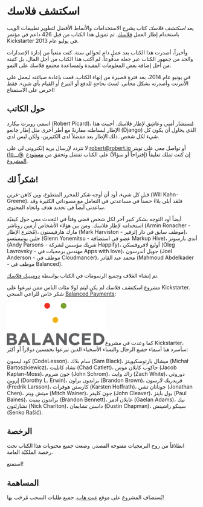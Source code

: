 # اسكتشف فلاسك
يعد *اسكتشف فلاسك* كتاب يشرح الاستخدامات والأنماط الأفضل لتطوير تطبيقات الويب باستخدام إطار العمل [فلاسك](http://flask.pocoo.org/). تم تمويل هذا الكتاب من قبل 426 داعم في مؤتمر  Kickstarter في يوليو عام 2013.

وأخيراً، أصدرت هذا الكتاب بعد عملٍ دام لحوالي سنة. كنت متعباً من إدارة الإصدارات والحد من جمهور الكتاب عبر جعله مدفوعاً. لم أكتب هذا الكتاب من أجل المال، بل كتبته من أجل إضافة بعض المعلومات المفيدة ولمساعدة مجتمع فلاسك على النمو.

في يونيو عام 2014، بعد فترةٍ قصيرة من إنهاء الكتاب، قمت بإعادة صياغته ليعمل على الأنترنت وأصدرته بشكل مجاني. لستَ بحاجةٍ للدفع أو التبرع أو القيام بأي شيء. فقط احرص على الاستمتاع!

## حول الكاتب
اسمي روبرت بيكارد (Robert Picard)، مُستشار أمني وعاشِق لإطار فلاسك. أحببت هذا الإطار لبساطته مقارنةً مع أطر أخرى مثل إطار جانغو (Django) الذي يحاول أن يكون كل شيء لكل شخص. ذلك الإطار يعد مفضلاً لدى الكثيرين، ولكن ليس لدي.

لا تتردد لإرسال بريد إلكتروني لي على [robert@robert.io](mailto:robert@robert.io) أو تواصل معي على تويتر [rlp__@](https://twitter.com/__rlp). إن كنت تملك تعليقاً (إقتراحاً أو سؤالاً) على الكتاب تفضل وتحقق من [مستودع المشروع](https://github.com/rpicard/explore-flask).

## شكراً لك!
قبل كل شيء، أود أن أوجه شكر للمحرر المتطوع، وين كاهن-غرين (Will Kahn-Greene). فلقد أبلى بلاءً حسناً في مساعدتي في التعامل مع مسوداتي الكثيرة وقد ساعدني أيضاً في تحديد هدف واتجاه المحتوى.

أيضاً أود التوجه بشكر كبير آخر لكل شخص قضى وقتاً في التحدث معي حول كيفيّة استخدامه لإطار فلاسك. ومن بين هؤلاء الأشخاص أرمين روناشر (Armin Ronacher - مُخترع الإطار)، مارك هارفيستون (Mark Harviston - موظف سابق في دار إلزفير)، جلين يونيميتسو (Glenn Yonemitsu - عضو في استضافة Markup Hive)، أندي بارسونز (Andy Parsons - شريك مؤسس لشركة Happify)، أوليغ لافروفسكي (Oleg Lavrovsky - مهندس برمجيات في Apps with love)، جويل أندرسون (Joel Anderson - موظف في Cloudmancer)، محمد عبد القادر (Mahmoud Abdelkader - موظف في Balanced).

تم إنشاء الغلاف وجميع الرسومات في الكتاب بواسطة [دومينيك فلاسك](http://www.dangerdom.com/).

مشروع اسكتشف فلاسك لم يكن ليتم لولا مئات الناس ممن تبرعوا على Kickstarter. شكر خاص للراعي السخي [Balanced Payments](https://balancedpayments.com/):

<img src='images/balanced-logo.png' align='left' /><br/><br/><br/><br/><br/>

كما وعدت في مشروع Kickstarter، سأسرد هنا أسماء جميع الرجال والنساء الأسخياء الذين تبرعوا بخمسين دولاراً أو أكثر:

كود ليسون (CodeLesson)، سام بلاك (Sam Black)، ميشال بارتوسكيويتز (Michał Bartoszkiewicz)، تشاد كاتليت (Chad Catlett)، جاكوب كابلان موس (Jacob Kaplan-Moss)، جون شروم (John Schrom)، زاك وايت (Zach White)، دوروثي إروين (Dorothy L. Erwin)، براندون براون (Brandon Brown)، فريدريك لارسون (Fredrik Larsson)، كارستن هوفراث (Karsten Hoffrath)، جوناثان تشن (Jonathan Chen)، ميتش وينر (Mitch Wainer)، جون كليفر (John Cleaver)، بول باينز (Paul Baines)، براندون بينيت (Brandon Bennett)، غايلان آدمز (Gaelan Adams)، نيك تشارلتون (Nick Charlton)، داستن تشابمان (Dustin Chapman)، سينكو راشيتش (Senko Rašić).

## الرخصة

انطلاقاً من روح البرمجيات مفتوحة المصدر، وضعت جميع محتويات هذا الكتاب تحت رخصة الملكيّة العامة.

استمتع!

## المساهمة

يُستضاف المشروع على موقع [غيت هاب](https://github.com/rpicard/explore-flask). جميع طلبات السحب مُرحَب بها!
